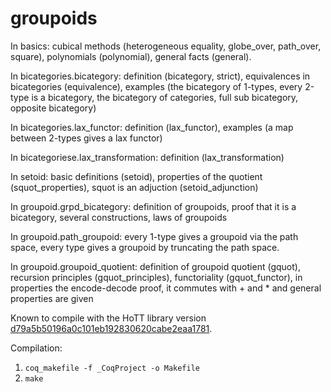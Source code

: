 # groupoids

In basics: cubical methods (heterogeneous equality, globe_over, path_over, square), polynomials (polynomial), general facts (general).

In bicategories.bicategory: definition (bicategory, strict), equivalences in bicategories (equivalence), examples (the bicategory of 1-types, every 2-type is a bicategory, the bicategory of categories, full sub bicategory, opposite bicategory)

In bicategories.lax_functor: definition (lax_functor), examples (a map between 2-types gives a lax functor)

In bicategoriese.lax_transformation: definition (lax_transformation)

In setoid: basic definitions (setoid), properties of the quotient (squot_properties), squot is an adjuction (setoid_adjunction)

In groupoid.grpd_bicategory: definition of groupoids, proof that it is a bicategory, several constructions, laws of groupoids

In groupoid.path_groupoid: every 1-type gives a groupoid via the path space, every type gives a groupoid by truncating the path space.

In groupoid.groupoid_quotient: definition of groupoid quotient (gquot), recursion principles (gquot_principles), functoriality (gquot_functor), in properties the encode-decode proof, it commutes with + and * and general properties are given


Known to compile with the HoTT library version [d79a5b50196a0c101eb192830620cabe2eaa1781](https://github.com/HoTT/HoTT/commit/d79a5b50196a0c101eb192830620cabe2eaa1781).

Compilation:
1. `coq_makefile -f _CoqProject -o Makefile`
2. `make`
